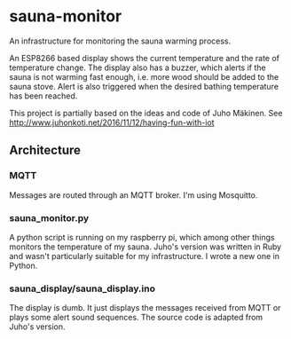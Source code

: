 # sauna-monitor
An infrastructure for monitoring the sauna warming process.

An ESP8266 based display shows the current temperature and the rate of temperature change.
The display also has a buzzer, which alerts if the sauna is not warming fast enough, i.e.
more wood should be added to the sauna stove. Alert is also triggered when the desired
bathing temperature has been reached.

This project is partially based on the ideas and code of Juho Mäkinen.
See http://www.juhonkoti.net/2016/11/12/having-fun-with-iot

## Architecture

### MQTT

Messages are routed through an MQTT broker. I'm using Mosquitto.

### sauna_monitor.py

A python script is running on my raspberry pi, which among other things monitors the temperature of my sauna.
Juho's version was written in Ruby and wasn't particularly suitable for my infrastructure. I wrote a new one in Python.

### sauna_display/sauna_display.ino

The display is dumb. It just displays the messages received from MQTT or plays some alert sound sequences.
The source code is adapted from Juho's version.
